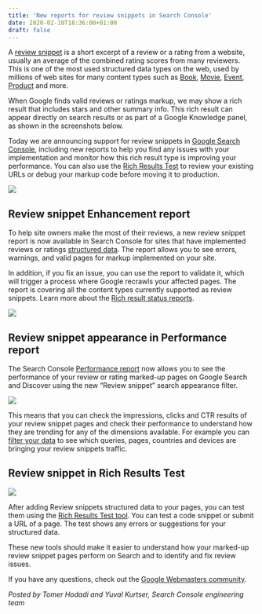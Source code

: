 ```yaml
---
title: 'New reports for review snippets in Search Console'
date: 2020-02-10T18:36:00+01:00
draft: false
---
```


A [review snippet](https://developers.google.com/search/docs/data-types/review-snippet) is a short excerpt of a review or a rating from a website, usually an average of the combined rating scores from many reviewers. This is one of the most used structured data types on the web, used by millions of web sites for many content types such as [Book](https://schema.org/Book), [Movie](https://schema.org/Movie), [Event](https://schema.org/Event), [Product](https://schema.org/Product) and more.  
  
When Google finds valid reviews or ratings markup, we may show a rich result that includes stars and other summary info. This rich result can appear directly on search results or as part of a Google Knowledge panel, as shown in the screenshots below.  
  
Today we are announcing support for review snippets in [Google Search Console](https://search.google.com/search-console), including new reports to help you find any issues with your implementation and monitor how this rich result type is improving your performance. You can also use the [Rich Results Test](https://search.google.com/test/rich-results) to review your existing URLs or debug your markup code before moving it to production.  
  

[![](https://1.bp.blogspot.com/-sgVbWH071Ho/XkGErZVL_eI/AAAAAAAAD58/kVJG6Y8nKsAqyzUa5bWo0LQQy73d9LZCQCLcBGAsYHQ/s640/reviews-snippet.png)](https://1.bp.blogspot.com/-sgVbWH071Ho/XkGErZVL_eI/AAAAAAAAD58/kVJG6Y8nKsAqyzUa5bWo0LQQy73d9LZCQCLcBGAsYHQ/s1600/reviews-snippet.png)

  

Review snippet Enhancement report
---------------------------------

To help site owners make the most of their reviews, a new review snippet report is now available in Search Console for sites that have implemented reviews or ratings [structured data](https://developers.google.com/search/docs/data-types/review-snippet#structured-data-type-definitions). The report allows you to see errors, warnings, and valid pages for markup implemented on your site.  
  
In addition, if you fix an issue, you can use the report to validate it, which will trigger a process where Google recrawls your affected pages. The report is covering all the content types currently supported as review snippets. Learn more about the [Rich result status reports](https://support.google.com/webmasters/answer/7552505).  
  

[![](https://1.bp.blogspot.com/-KpWAaIZ1Hrc/XkGFlDYMKXI/AAAAAAAAD6E/7GSz6jcfBaMVphtG4SlVJ0znKNJ_YVaVACLcBGAsYHQ/s640/reviews-snippet-enhancement.png)](https://1.bp.blogspot.com/-KpWAaIZ1Hrc/XkGFlDYMKXI/AAAAAAAAD6E/7GSz6jcfBaMVphtG4SlVJ0znKNJ_YVaVACLcBGAsYHQ/s1600/reviews-snippet-enhancement.png)

  

Review snippet appearance in Performance report
-----------------------------------------------

The Search Console [Performance report](https://support.google.com/webmasters/answer/7576553) now allows you to see the performance of your review or rating marked-up pages on Google Search and Discover using the new “Review snippet” search appearance filter.  
  

[![](https://1.bp.blogspot.com/-ZmlbfAXV5W0/XkGGr9BFd3I/AAAAAAAAD6Q/2-j1-yHRbNkyiCvd1K6fk_iU03nFT_ZFACLcBGAsYHQ/s640/reviews-snippet-performance.png)](https://1.bp.blogspot.com/-ZmlbfAXV5W0/XkGGr9BFd3I/AAAAAAAAD6Q/2-j1-yHRbNkyiCvd1K6fk_iU03nFT_ZFACLcBGAsYHQ/s1600/reviews-snippet-performance.png)

  
  
This means that you can check the impressions, clicks and CTR results of your review snippet pages and check their performance to understand how they are trending for any of the dimensions available. For example you can [filter your data](https://support.google.com/webmasters/answer/7576553#filteringdata) to see which queries, pages, countries and devices are bringing your review snippets traffic.  

Review snippet in Rich Results Test
-----------------------------------

[![](https://1.bp.blogspot.com/-cYLHBM0WjE4/XkGR3z8s1tI/AAAAAAAAD6g/StrQUg74NMcfMX8f2kZ-6vQ05lcTCWy3ACLcBGAsYHQ/s640/rich-results-test.png)](https://1.bp.blogspot.com/-cYLHBM0WjE4/XkGR3z8s1tI/AAAAAAAAD6g/StrQUg74NMcfMX8f2kZ-6vQ05lcTCWy3ACLcBGAsYHQ/s1600/rich-results-test.png)

  
  

After adding Review snippets structured data to your pages, you can test them using the [Rich Results Test tool](https://search.google.com/test/rich-results). You can test a code snippet or submit a URL of a page. The test shows any errors or suggestions for your structured data.  
  

These new tools should make it easier to understand how your marked-up review snippet pages perform on Search and to identify and fix review issues.  
  
If you have any questions, check out the [Google Webmasters community](https://support.google.com/webmasters/threads?hl=en&thread_filter=(category:search_console)).  
  
_Posted by Tomer Hodadi and Yuval Kurtser, Search Console engineering team_